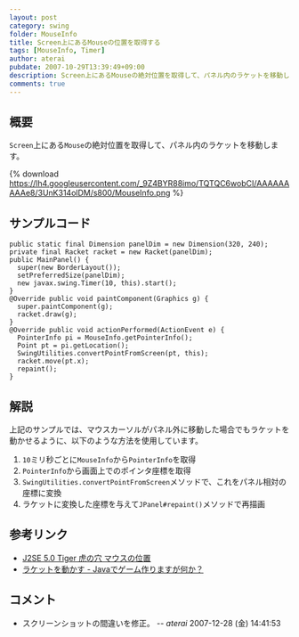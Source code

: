 ```yaml
---
layout: post
category: swing
folder: MouseInfo
title: Screen上にあるMouseの位置を取得する
tags: [MouseInfo, Timer]
author: aterai
pubdate: 2007-10-29T13:39:49+09:00
description: Screen上にあるMouseの絶対位置を取得して、パネル内のラケットを移動します。
comments: true
---
```

## 概要
`Screen`上にある`Mouse`の絶対位置を取得して、パネル内のラケットを移動します。

{% download https://lh4.googleusercontent.com/_9Z4BYR88imo/TQTQC6wobCI/AAAAAAAAAe8/3UnK314olDM/s800/MouseInfo.png %}

## サンプルコード
<pre class="prettyprint"><code>public static final Dimension panelDim = new Dimension(320, 240);
private final Racket racket = new Racket(panelDim);
public MainPanel() {
  super(new BorderLayout());
  setPreferredSize(panelDim);
  new javax.swing.Timer(10, this).start();
}
@Override public void paintComponent(Graphics g) {
  super.paintComponent(g);
  racket.draw(g);
}
@Override public void actionPerformed(ActionEvent e) {
  PointerInfo pi = MouseInfo.getPointerInfo();
  Point pt = pi.getLocation();
  SwingUtilities.convertPointFromScreen(pt, this);
  racket.move(pt.x);
  repaint();
}
</code></pre>

## 解説
上記のサンプルでは、マウスカーソルがパネル外に移動した場合でもラケットを動かせるように、以下のような方法を使用しています。

1. `10`ミリ秒ごとに`MouseInfo`から`PointerInfo`を取得
1. `PointerInfo`から画面上でのポインタ座標を取得
1. `SwingUtilities.convertPointFromScreen`メソッドで、これをパネル相対の座標に変換
1. ラケットに変換した座標を与えて`JPanel#repaint()`メソッドで再描画

## 参考リンク
- [J2SE 5.0 Tiger 虎の穴 マウスの位置](http://www.javainthebox.net/laboratory/J2SE1.5/GUI/MouseLocation/MouseLocation.html)
- [ラケットを動かす - Javaでゲーム作りますが何か？](http://d.hatena.ne.jp/aidiary/20070601/1251545490)

<!-- dummy comment line for breaking list -->

## コメント
- スクリーンショットの間違いを修正。 -- *aterai* 2007-12-28 (金) 14:41:53

<!-- dummy comment line for breaking list -->
